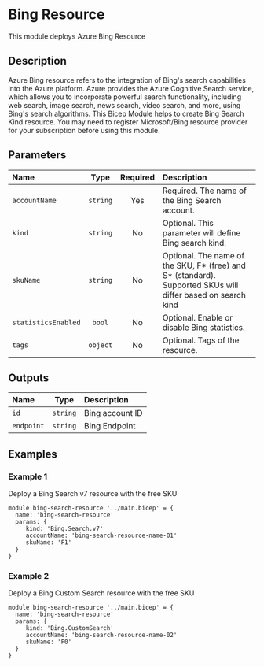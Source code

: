 # Bing Resource

This module deploys Azure Bing Resource

## Description

Azure Bing resource refers to the integration of Bing's search capabilities into the Azure platform. Azure provides the Azure Cognitive Search service, which allows you to incorporate powerful search functionality, including web search, image search, news search, video search, and more, using Bing's search algorithms.
This Bicep Module helps to create Bing Search Kind resource. You may need to register Microsoft/Bing resource provider for your subscription before using this module.

## Parameters

| Name                | Type     | Required | Description                                                                                                 |
| :------------------ | :------: | :------: | :---------------------------------------------------------------------------------------------------------- |
| `accountName`       | `string` | Yes      | Required. The name of the Bing Search account.                                                              |
| `kind`              | `string` | No       | Optional. This parameter will define Bing search kind.                                                      |
| `skuName`           | `string` | No       | Optional. The name of the SKU, F* (free) and S* (standard). Supported SKUs will differ based on search kind |
| `statisticsEnabled` | `bool`   | No       | Optional. Enable or disable Bing statistics.                                                                |
| `tags`              | `object` | No       | Optional. Tags of the resource.                                                                             |

## Outputs

| Name       | Type     | Description     |
| :--------- | :------: | :-------------- |
| `id`       | `string` | Bing account ID |
| `endpoint` | `string` | Bing Endpoint   |

## Examples

### Example 1

Deploy a Bing Search v7 resource with the free SKU

```
module bing-search-resource '../main.bicep' = {
  name: 'bing-search-resource'
  params: {
     kind: 'Bing.Search.v7'
     accountName: 'bing-search-resource-name-01'
     skuName: 'F1'
  }
}
```

### Example 2

Deploy a Bing Custom Search resource with the free SKU

```
module bing-search-resource '../main.bicep' = {
  name: 'bing-search-resource'
  params: {
     kind: 'Bing.CustomSearch'
     accountName: 'bing-search-resource-name-02'
     skuName: 'F0'
  }
}
```